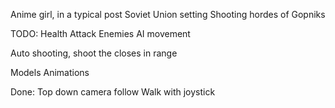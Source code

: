 Anime girl, in a typical post Soviet Union setting
Shooting hordes of Gopniks

TODO:
Health
Attack
Enemies
AI movement

Auto shooting, shoot the closes in range

Models
Animations



Done:
Top down camera follow
Walk with joystick